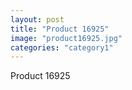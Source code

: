 ```yaml
---
layout: post
title: "Product 16925"
image: "product16925.jpg"
categories: "category1"
---
```

Product 16925
